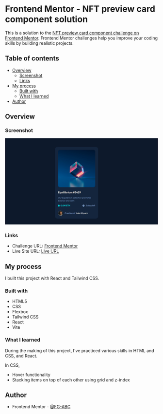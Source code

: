# Frontend Mentor - NFT preview card component solution

This is a solution to the [NFT preview card component challenge on Frontend Mentor](https://www.frontendmentor.io/challenges/nft-preview-card-component-SbdUL_w0U). Frontend Mentor challenges help you improve your coding skills by building realistic projects. 


## Table of contents

- [Overview](#overview)
  - [Screenshot](#screenshot)
  - [Links](#links)
- [My process](#my-process)
  - [Built with](#built-with)
  - [What I learned](#what-i-learned)
- [Author](#author)

## Overview

### Screenshot

![Screenshot](./Screenshot.png)

### Links

- Challenge URL:  [Frontend Mentor](https://www.frontendmentor.io/challenges/nft-preview-card-component-SbdUL_w0U)
- Live Site URL: [Live URL]()

## My process
I built this project with React and Tailwind CSS.

### Built with

- HTML5
- CSS
- Flexbox
- Tailwind CSS
- React
- Vite

### What I learned

During the making of this project, I've practiced various skills in HTML and CSS, and React.

In CSS,
- Hover functionality
- Stacking items on top of each other
using grid and z-index


## Author

- Frontend Mentor - [@FG-ABC](https://www.frontendmentor.io/profile/FG-ABC)

